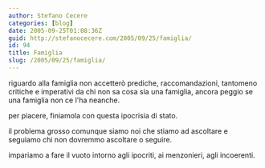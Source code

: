 ```yaml
---
author: Stefano Cecere
categories: [blog]
date: 2005-09-25T01:08:36Z
guid: http://stefanocecere.com/2005/09/25/famiglia/
id: 94
title: Famiglia
slug: /2005/09/25/famiglia/
---
```


riguardo alla famiglia non accetterò prediche, raccomandazioni, tantomeno critiche e imperativi da chi non sa cosa sia una famiglia, ancora peggio se una famiglia non ce l'ha neanche.

per piacere, finiamola con questa ipocrisia di stato.

il problema grosso comunque siamo noi che stiamo ad ascoltare e seguiamo chi non dovremmo ascoltare o seguire.
  
impariamo a fare il vuoto intorno agli ipocriti, ai menzonieri, agli incoerenti.